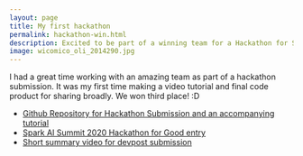 ```yaml
---
layout: page
title: My first hackathon
permalink: hackathon-win.html
description: Excited to be part of a winning team for a Hackathon for Social Good
image: wicomico_oli_2014290.jpg
---
```

I had a great time working with an amazing team as part of a hackathon submission. It was my first time making a video tutorial and final code product for sharing broadly. We won third place! :D

* [Github Repository for Hackathon Submission and an accompanying tutorial](https://github.com/oceanspace/DatabricksHackathon)
* [Spark AI Summit 2020 Hackathon for Good entry](https://devpost.com/software/enabling-climate-resiliency-for-the-chesapeake-bay)
* [Short summary video for devpost submission](https://www.youtube.com/watch?v=Dvv7yui1vWg)
